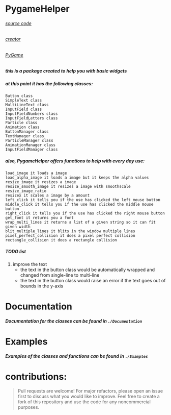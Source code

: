# PygameHelper

###### [source code](https://github.com/Emc2356/Pygame-Widgets)
###### [creator](https://github.com/Emc2356)
###### [PyGame](https://pygame.org/) 

##### this is a package created to help you with basic widgets

##### at this point it has the following classes:
~~~
Button class
SimpleText class
MultiLineText class
InputField class
InputFieldNumbers class
InputFieldLetters class
Particle class
Animation class
ButtonManager class
TextManager class
ParticleManager class
AnimationManager class
InputFieldManager class
~~~
##### also, PygameHelper offers functions to help with every day use:
~~~
load_image it loads a image 
load_alpha_image it loads a image but it keeps the alpha values
resize_image it resizes a image
resize_smooth_image it resizes a image with smoothscale
resize_image_ratio 
resizex it scales a image by a amount 
left_click it tells you if the use has clicked the left mouse button
middle_click it tells you if the use has clicked the middle mouse button
right_click it tells you if the use has clicked the right mouse button
get_font it returns you a font
wrap_multi_lines it returns a list of a given string so it can fit given width
blit_multiple_lines it blits in the window multiple lines
pixel_perfect_collision it does a pixel perfect collision
rectangle_collision it does a rectangle collision
~~~
##### TODO list 
1. improve the text 
    * the text in the button class would be automatically wrapped and changed from single-line to multi-line
    * the text in the button class would raise an error if the text goes out of bounds in the y-axis

# Documentation 
##### Documentation for the classes can be found in `./Documentation`

# Examples
##### Examples of the classes and functions can be found in `./Examples`

# contributions: 
> Pull requests are welcome! For major refactors,
> please open an issue first to discuss what you would like to improve.
> Feel free to create a fork of this repository and use the code for any noncommercial purposes.
